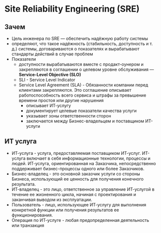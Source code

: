 # Site Reliability Engineering (SRE)

## Зачем

- Цель инженера по SRE — обеспечить надёжную работу системы
- определяют, что такое надёжность (стабильность, доступность и т. д.) системы, договариваются о показателях и вырабатывают стандарты действий в случае проблем
- Показатели
  - доступности вырабатываются вместе с продакт-оунером и закрепляются в соглашении о целевом уровне обслуживания — __Service-Level Objective (SLO)__
  - SLI - Service Level Indicator
  - Service Level Agreement (SLA) - Обязанности компании перед клиентами закрепляются. Это соглашение описывает работоспособность всего сервиса и штрафы за превышение времени простоя или другие нарушения
    - описывает ИТ-услугу
    - документирует целевые показатели качества услуги
    - указывает зоны ответственности сторон
    - заключается между Бизнес-владельцем и поставщиком ИТ-услуги
  
## ИТ услуга

- ИТ-услуга - услуга, предоставляемая поставщиком ИТ-услуг. ИТ-услуга включает в себя информационные технологии, процессы и людей. ИТ-услуга, ориентированная на Заказчика, непосредственно поддерживает бизнес-процессы одного или более Заказчиков.
- Бизнес-владелец - это основной заказчик услуги со стороны Бизнеса, использующий ее ценность для получения конечного результата.
- ИТ-владелец - это лицо, ответственное за управление ИТ-услугой в течение ее жизненного цикла, начиная с проектирования и заканчивая выводом из эксплуатации.
- Пользователь - лицо, использующее ИТ-услугу для выполнения конкретной функции или получения результатов ее функционирования.
- Операция по ИТ-услуге - любая предопределенная деятельность или транзакция
